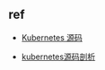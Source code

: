 
## ref
+ [ Kubernetes 源码](https://github.com/daniel-hutao/k8s-source-code-analysis/blob/master/SUMMARY.md)

<!-- books -->
+ [kubernetes源码剖析]()